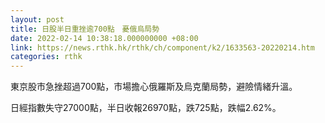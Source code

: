 ```yaml
---
layout: post
title: 日股半日重挫逾700點　憂俄烏局勢
date: 2022-02-14 10:38:18.000000000 +08:00
link: https://news.rthk.hk/rthk/ch/component/k2/1633563-20220214.htm
categories: rthk
---
```


東京股市急挫超過700點，市場擔心俄羅斯及烏克蘭局勢，避險情緒升溫。

日經指數失守27000點，半日收報26970點，跌725點，跌幅2.62%。
